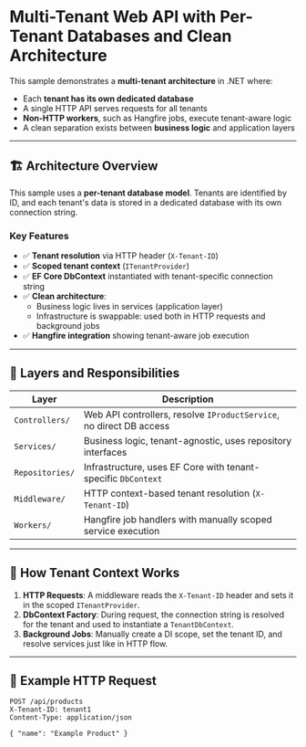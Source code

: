 # Multi-Tenant Web API with Per-Tenant Databases and Clean Architecture

This sample demonstrates a **multi-tenant architecture** in .NET where:
- Each **tenant has its own dedicated database**
- A single HTTP API serves requests for all tenants
- **Non-HTTP workers**, such as Hangfire jobs, execute tenant-aware logic
- A clean separation exists between **business logic** and application layers

---

## 🏗️ Architecture Overview

This sample uses a **per-tenant database model**. Tenants are identified by ID, and each tenant's data is stored in a dedicated database with its own connection string.

### Key Features

- ✅ **Tenant resolution** via HTTP header (`X-Tenant-ID`)
- ✅ **Scoped tenant context** (`ITenantProvider`)
- ✅ **EF Core DbContext** instantiated with tenant-specific connection string
- ✅ **Clean architecture**: 
  - Business logic lives in services (application layer)
  - Infrastructure is swappable: used both in HTTP requests and background jobs
- ✅ **Hangfire integration** showing tenant-aware job execution

---

## 📂 Layers and Responsibilities

| Layer           | Description                                                                 |
|----------------|-----------------------------------------------------------------------------|
| `Controllers/`  | Web API controllers, resolve `IProductService`, no direct DB access        |
| `Services/`     | Business logic, tenant-agnostic, uses repository interfaces                |
| `Repositories/` | Infrastructure, uses EF Core with tenant-specific `DbContext`              |
| `Middleware/`   | HTTP context-based tenant resolution (`X-Tenant-ID`)                       |
| `Workers/`      | Hangfire job handlers with manually scoped service execution               |

---

## 🚦 How Tenant Context Works

1. **HTTP Requests**: A middleware reads the `X-Tenant-ID` header and sets it in the scoped `ITenantProvider`.
2. **DbContext Factory**: During request, the connection string is resolved for the tenant and used to instantiate a `TenantDbContext`.
3. **Background Jobs**: Manually create a DI scope, set the tenant ID, and resolve services just like in HTTP flow.

---

## 🧪 Example HTTP Request

```http
POST /api/products
X-Tenant-ID: tenant1
Content-Type: application/json

{ "name": "Example Product" }
